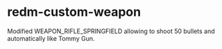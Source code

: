 # redm-custom-weapon

Modified WEAPON_RIFLE_SPRINGFIELD allowing to shoot 50 bullets and automatically like Tommy Gun.
